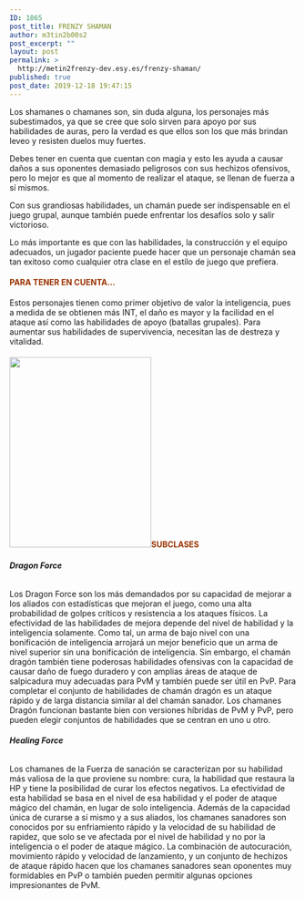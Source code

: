 ```yaml
---
ID: 1865
post_title: FRENZY SHAMAN
author: m3tin2b00s2
post_excerpt: ""
layout: post
permalink: >
  http://metin2frenzy-dev.esy.es/frenzy-shaman/
published: true
post_date: 2019-12-18 19:47:15
---
```

Los shamanes o chamanes son, sin duda alguna, los personajes más subestimados, ya que se cree que solo sirven para apoyo por sus habilidades de auras, pero la verdad es que ellos son los que más brindan leveo y resisten duelos muy fuertes.

Debes tener en cuenta que cuentan con magia y esto les ayuda a causar daños a sus oponentes demasiado peligrosos con sus hechizos ofensivos, pero lo mejor es que al momento de realizar el ataque, se llenan de fuerza a sí mismos.

Con sus grandiosas habilidades, un chamán puede ser indispensable en el juego grupal, aunque también puede enfrentar los desafíos solo y salir victorioso.

Lo más importante es que con las habilidades, la construcción y el equipo adecuados, un jugador paciente puede hacer que un personaje chamán sea tan exitoso como cualquier otra clase en el estilo de juego que prefiera.
<h4><span style="color: #993300;">PARA TENER EN CUENTA...</span></h4>
Estos personajes tienen como primer objetivo de valor la inteligencia, pues a medida de se obtienen más INT, el daño es mayor y la facilidad en el ataque así como las habilidades de apoyo (batallas grupales). Para aumentar sus habilidades de supervivencia, necesitan las de destreza y vitalidad.
<h4><span style="color: #993300;"><img class="size-full wp-image-1893 alignleft" src="http://metin2frenzy-dev.esy.es/wp-content/uploads/2020/01/shamancontent2.png" alt="" width="249" height="334" />SUBCLASES</span></h4>
<h6><strong>Dragon Force</strong></h6>
Los Dragon Force son los más demandados por su capacidad de mejorar a los aliados con estadísticas que mejoran el juego, como una alta probabilidad de golpes críticos y resistencia a los ataques físicos. La efectividad de las habilidades de mejora depende del nivel de habilidad y la inteligencia solamente. Como tal, un arma de bajo nivel con una bonificación de inteligencia arrojará un mejor beneficio que un arma de nivel superior sin una bonificación de inteligencia. Sin embargo, el chamán dragón también tiene poderosas habilidades ofensivas con la capacidad de causar daño de fuego duradero y con amplias áreas de ataque de salpicadura muy adecuadas para PvM y también puede ser útil en PvP. Para completar el conjunto de habilidades de chamán dragón es un ataque rápido y de larga distancia similar al del chamán sanador. Los chamanes Dragón funcionan bastante bien con versiones híbridas de PvM y PvP, pero pueden elegir conjuntos de habilidades que se centran en uno u otro.
<h6><strong>Healing Force</strong></h6>
Los chamanes de la Fuerza de sanación se caracterizan por su habilidad más valiosa de la que proviene su nombre: cura, la habilidad que restaura la HP y tiene la posibilidad de curar los efectos negativos. La efectividad de esta habilidad se basa en el nivel de esa habilidad y el poder de ataque mágico del chamán, en lugar de solo inteligencia. Además de la capacidad única de curarse a sí mismo y a sus aliados, los chamanes sanadores son conocidos por su enfriamiento rápido y la velocidad de su habilidad de rapidez, que solo se ve afectada por el nivel de habilidad y no por la inteligencia o el poder de ataque mágico. La combinación de autocuración, movimiento rápido y velocidad de lanzamiento, y un conjunto de hechizos de ataque rápido hacen que los chamanes sanadores sean oponentes muy formidables en PvP o también pueden permitir algunas opciones impresionantes de PvM.
